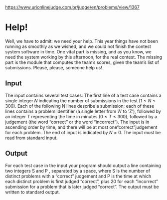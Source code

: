 https://www.urionlinejudge.com.br/judge/en/problems/view/1367

# Help!

Well, we have to admit: we need your help. This year things have not been
running as smoothly as we wished, and we could not finish the contest system
software in time. One vital part is missing, and as you know, we need the
system working by this afternoon, for the real contest. The missing part is
the module that computes the team’s scores, given the team’s list of
submissions. Please, please, someone help us!

## Input

The input contains several test cases. The first line of a test case contains
a single integer $N$ indicating the number of submissions in the test
($1 \leq N \leq 300$). Each of the following N lines describe a submission;
each of these lines contains a problem identifier (a single letter from ’A’ to
’Z’), followed by an integer $T$ representing the time in minutes
($0 \leq T \leq 300$), followed by a judgement (the word “correct” or the word
“incorrect”). The input is in ascending order by time, and there will be at
most one“correct”judgement for each problem. The end of input is indicated by
$N = 0$. The input must be read from standard input.

## Output

For each test case in the input your program should output a line containing
two integers S and P , separated by a space, where S is the number of distinct
problems with a “correct” judgement and P is the time at which each distinct
problem is first judged “correct”, plus 20 for each “incorrect” submission for
a problem that is later judged “correct”. The output must be written to
standard output.
